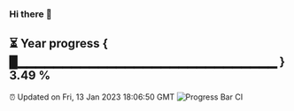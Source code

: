 ### Hi there 👋
⏳ Year progress { █▁▁▁▁▁▁▁▁▁▁▁▁▁▁▁▁▁▁▁▁▁▁▁▁▁▁▁▁▁ } 3.49 %
---
⏰ Updated on Fri, 13 Jan 2023 18:06:50 GMT
![Progress Bar CI](https://github.com/Moyi321/Moyi321/workflows/Progress%20Bar%20CI/badge.svg)
